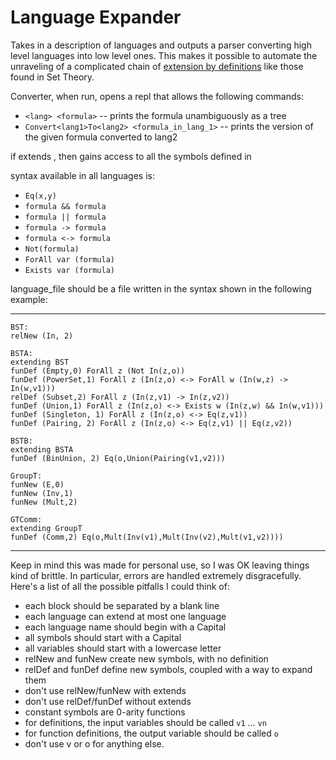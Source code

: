 Language Expander
=================

Takes in a description of languages and outputs a parser converting 
high level languages into low level ones. This makes it possible to 
automate the unraveling of a complicated chain of 
[extension by definitions](https://en.wikipedia.org/wiki/Extension_by_definitions)
like those found in Set Theory.

Converter, when run, opens a repl that allows the following commands:
 - `<lang> <formula>` -- prints the formula unambiguously as a tree
 - `Convert<lang1>To<lang2> <formula_in_lang_1>` -- prints the version of the given formula converted to lang2

if <lang1> extends <lang2>, then <lang1> gains access to all the symbols defined in <lang2>

syntax available in all languages is:
  - `Eq(x,y)`
  - `formula && formula`
  - `formula || formula`
  - `formula -> formula`
  - `formula <-> formula`
  - `Not(formula)`
  - `ForAll var (formula)`
  - `Exists var (formula)`

language_file should be a file written in the syntax shown in the following example:

-------------------------------------------------------------------
```
BST:
relNew (In, 2)

BSTA: 
extending BST
funDef (Empty,0) ForAll z (Not In(z,o))
funDef (PowerSet,1) ForAll z (In(z,o) <-> ForAll w (In(w,z) -> In(w,v1)))
relDef (Subset,2) ForAll z (In(z,v1) -> In(z,v2))
funDef (Union,1) ForAll z (In(z,o) <-> Exists w (In(z,w) && In(w,v1)))
funDef (Singleton, 1) ForAll z (In(z,o) <-> Eq(z,v1))
funDef (Pairing, 2) ForAll z (In(z,o) <-> Eq(z,v1) || Eq(z,v2))

BSTB:
extending BSTA
funDef (BinUnion, 2) Eq(o,Union(Pairing(v1,v2)))

GroupT:
funNew (E,0)
funNew (Inv,1)
funNew (Mult,2)

GTComm:
extending GroupT
funDef (Comm,2) Eq(o,Mult(Inv(v1),Mult(Inv(v2),Mult(v1,v2))))
```
-------------------------------------------------------------------

Keep in mind this was made for personal use, so I was OK leaving things
kind of brittle. In particular, errors are handled extremely disgracefully.
Here's a list of all the possible pitfalls I could think of:

 - each block should be separated by a blank line
 - each language can extend at most one language
 - each language name should begin with a Capital
 - all symbols should start with a Capital
 - all variables should start with a lowercase letter
 - relNew and funNew create new symbols, with no definition
 - relDef and funDef define new symbols, coupled with a way to expand them
 - don't use relNew/funNew with extends
 - don't use relDef/funDef without extends
 - constant symbols are 0-arity functions
 - for definitions, the input variables should be called `v1` ... `vn`
 - for function definitions, the output variable should be called `o`
 - don't use v or o for anything else.
